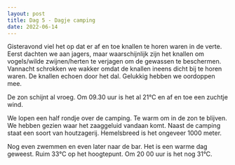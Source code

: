 ```yaml
---
layout: post
title: Dag 5 - Dagje camping
date: 2022-06-14
---
```

Gisteravond viel het op dat er af en toe knallen te horen waren in de verte. Eerst dachten we aan jagers, maar waarschijnlijk zijn het knallen om vogels/wilde zwijnen/herten te verjagen om de gewassen te beschermen. Vannacht schrokken we wakker omdat de knallen ineens dicht bij te horen waren. De knallen echoen door het dal. Gelukkig hebben we oordoppen mee.

De zon schijnt al vroeg. Om 09.30 uur is het al 21°C en af en toe een zuchtje wind.  

We lopen een half rondje over de camping. Te warm om in de zon te blijven.
We hebben gezien waar het zaaggeluid vandaan komt. Naast de camping staat  een soort van houtzagerij. Hemelsbreed is het ongeveer 1000 meter.

Nog even zwemmen en even later naar de bar. Het is een warme dag geweest. Ruim 33°C op het hoogtepunt.  Om 20 00 uur is het nog 31°C.